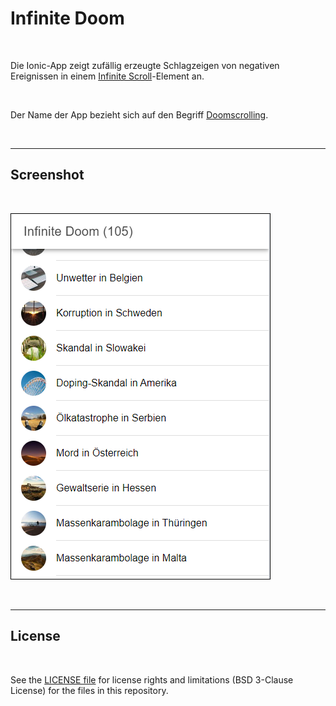 # Infinite Doom #

<br>

Die Ionic-App zeigt zufällig erzeugte Schlagzeigen von negativen Ereignissen in einem [Infinite Scroll](https://ionicframework.com/docs/api/infinite-scroll)-Element an.

<br>

Der Name der App bezieht sich auf den Begriff [Doomscrolling](https://www.spiegel.de/psychologie/doomscrolling-wie-wir-trotz-schrecklicher-nachrichten-hoffnungsvoll-bleiben-podcast-a-75b371fa-ca64-407f-bb70-748f1123003e).

<br>

----

## Screenshot ##

<br>

![Screenshot](screenshot_1.png)

<br>

----

## License ##

<br>

See the [LICENSE file](LICENSE.md) for license rights and limitations (BSD 3-Clause License) for the files in this repository.

<br>

